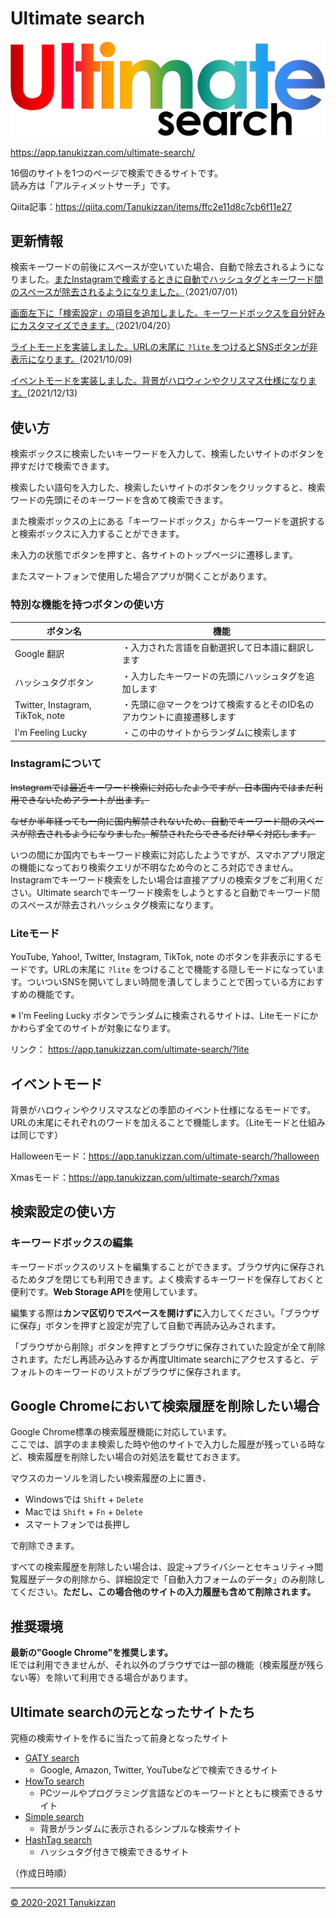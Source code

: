 # Ultimate search

![logo](./images/ultimate.svg)

https://app.tanukizzan.com/ultimate-search/

16個のサイトを1つのページで検索できるサイトです。  
読み方は「アルティメットサーチ」です。

Qiita記事：https://qiita.com/Tanukizzan/items/ffc2e11d8c7cb6f11e27

## 更新情報

検索キーワードの前後にスペースが空いていた場合、自動で除去されるようになりました。[またInstagramで検索するときに自動でハッシュタグとキーワード間のスペースが除去されるようになりました。](#instagramについて)（2021/07/01）

[画面左下に「検索設定」の項目を追加しました。キーワードボックスを自分好みにカスタマイズできます。](#検索設定の使い方)（2021/04/20）

[ライトモードを実装しました。URLの末尾に `?lite` をつけるとSNSボタンが非表示になります。](#liteモード)(2021/10/09)

[イベントモードを実装しました。背景がハロウィンやクリスマス仕様になります。](#イベントモード)(2021/12/13)

## 使い方

検索ボックスに検索したいキーワードを入力して、検索したいサイトのボタンを押すだけで検索できます。

検索したい語句を入力した、検索したいサイトのボタンをクリックすると、検索ワードの先頭にそのキーワードを含めて検索できます。

また検索ボックスの上にある「キーワードボックス」からキーワードを選択すると検索ボックスに入力することができます。

未入力の状態でボタンを押すと、各サイトのトップページに遷移します。

またスマートフォンで使用した場合アプリが開くことがあります。

### 特別な機能を持つボタンの使い方

| ボタン名 | 機能 |
| - | - |
| Google 翻訳 | ・入力された言語を自動選択して日本語に翻訳します |
| ハッシュタグボタン | ・入力したキーワードの先頭にハッシュタグを追加します |
| Twitter, Instagram, TikTok, note | ・先頭に@マークをつけて検索するとそのID名のアカウントに直接遷移します |
| I'm Feeling Lucky | ・この中のサイトからランダムに検索します |

### Instagramについて
~~Instagramでは最近キーワード検索に対応したようですが、日本国内ではまだ利用できないためアラートが出ます。~~

~~なぜか半年経っても一向に国内解禁されないため、自動でキーワード間のスペースが除去されるようになりました。解禁されたらできるだけ早く対応します。~~

いつの間にか国内でもキーワード検索に対応したようですが、スマホアプリ限定の機能になっており検索クエリが不明なため今のところ対応できません。Instagramでキーワード検索をしたい場合は直接アプリの検索タブをご利用ください。Ultimate searchでキーワード検索をしようとすると自動でキーワード間のスペースが除去されハッシュタグ検索になります。

### Liteモード

YouTube, Yahoo!, Twitter, Instagram, TikTok, note のボタンを非表示にするモードです。URLの末尾に `?lite` をつけることで機能する隠しモードになっています。ついついSNSを開いてしまい時間を潰してしまうことで困っている方におすすめの機能です。

※ I'm Feeling Lucky ボタンでランダムに検索されるサイトは、Liteモードにかかわらず全てのサイトが対象になります。

リンク： https://app.tanukizzan.com/ultimate-search/?lite

## イベントモード

背景がハロウィンやクリスマスなどの季節のイベント仕様になるモードです。URLの末尾にそれぞれのワードを加えることで機能します。（Liteモードと仕組みは同じです）

Halloweenモード：https://app.tanukizzan.com/ultimate-search/?halloween

Xmasモード：https://app.tanukizzan.com/ultimate-search/?xmas

## 検索設定の使い方

### キーワードボックスの編集

キーワードボックスのリストを編集することができます。ブラウザ内に保存されるためタブを閉じても利用できます。よく検索するキーワードを保存しておくと便利です。**Web Storage API**を使用しています。

編集する際は**カンマ区切りでスペースを開けずに**入力してください。「ブラウザに保存」ボタンを押すと設定が完了して自動で再読み込みされます。

「ブラウザから削除」ボタンを押すとブラウザに保存されていた設定が全て削除されます。ただし再読み込みするか再度Ultimate searchにアクセスすると、デフォルトのキーワードのリストがブラウザに保存されます。

## Google Chromeにおいて検索履歴を削除したい場合

Google Chrome標準の検索履歴機能に対応しています。  
ここでは、誤字のまま検索した時や他のサイトで入力した履歴が残っている時など、検索履歴を削除したい場合の対処法を載せておきます。

マウスのカーソルを消したい検索履歴の上に置き、

- Windowsでは `Shift` + `Delete`
- Macでは `Shift` + `Fn` + `Delete`
- スマートフォンでは長押し

で削除できます。

すべての検索履歴を削除したい場合は、設定→プライバシーとセキュリティ→閲覧履歴データの削除から、詳細設定で「自動入力フォームのデータ」のみ削除してください。**ただし、この場合他のサイトの入力履歴も含めて削除されます。**

## 推奨環境

**最新の"Google Chrome"を推奨します。**  
IEでは利用できませんが、それ以外のブラウザでは一部の機能（検索履歴が残らない等）を除いて利用できる場合があります。

## Ultimate searchの元となったサイトたち

究極の検索サイトを作るに当たって前身となったサイト

- [GATY search](https://app.tanukizzan.com/gaty-search/)
  - Google, Amazon, Twitter, YouTubeなどで検索できるサイト
- [HowTo search](https://app.tanukizzan.com/howto-search/)
  - PCツールやプログラミング言語などのキーワードとともに検索できるサイト
- [Simple search](https://app.tanukizzan.com/simple-search/)
  - 背景がランダムに表示されるシンプルな検索サイト
- [HashTag search](https://app.tanukizzan.com/hashtag-search/)
  - ハッシュタグ付きで検索できるサイト

（作成日時順）

---

[&copy; 2020-2021 Tanukizzan](https://app.tanukizzan.com/)

